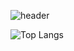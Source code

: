![header](https://capsule-render.vercel.app/api?type=waving&color=gradient&height=250&section=header&text=Decoy%20Them%20All😈&stroke=FFFFFF&strokeWidth=3&fontAlign=70&fontSize=70)

![Top Langs](https://github-readme-stats.vercel.app/api/top-langs/?username=decoyer&layout=compact)
